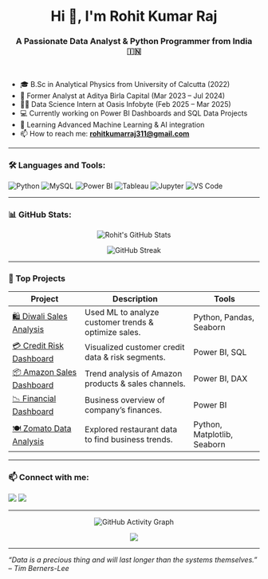 <h1 align="center">Hi 👋, I'm Rohit Kumar Raj</h1>
<h3 align="center">A Passionate Data Analyst & Python Programmer from India 🇮🇳</h3>

<br>

- 🎓 B.Sc in Analytical Physics from University of Calcutta (2022)  
- 💼 Former Analyst at Aditya Birla Capital (Mar 2023 – Jul 2024)  
- 👨‍💻 Data Science Intern at Oasis Infobyte (Feb 2025 – Mar 2025)  
- 💻 Currently working on Power BI Dashboards and SQL Data Projects  
- 🌱 Learning Advanced Machine Learning & AI integration  
- 📫 How to reach me: **rohitkumarraj311@gmail.com**

---

### 🛠️ Languages and Tools:
![Python](https://img.shields.io/badge/-Python-333333?style=flat&logo=python)
![MySQL](https://img.shields.io/badge/-MySQL-333333?style=flat&logo=mysql)
![Power BI](https://img.shields.io/badge/-PowerBI-F2C811?style=flat&logo=powerbi&logoColor=black)
![Tableau](https://img.shields.io/badge/-Tableau-333333?style=flat&logo=tableau)
![Jupyter](https://img.shields.io/badge/-Jupyter-333333?style=flat&logo=Jupyter)
![VS Code](https://img.shields.io/badge/-VS%20Code-333333?style=flat&logo=visual-studio-code&logoColor=007ACC)

---

### 📊 GitHub Stats:
<p align="center">
  <img src="https://github-readme-stats.vercel.app/api?username=Rohit6917&show_icons=true&theme=radical" alt="Rohit's GitHub Stats" />
</p>

<p align="center">
  <img src="https://github-readme-streak-stats.herokuapp.com?user=Rohit6917&theme=radical" alt="GitHub Streak" />
</p>

---

### 🚀 Top Projects

| Project | Description | Tools |
|--------|-------------|-------|
| [🛍️ Diwali Sales Analysis](https://github.com/Rohit6917/Diwali-Sales-Analysis) | Used ML to analyze customer trends & optimize sales. | Python, Pandas, Seaborn |
| [💳 Credit Risk Dashboard](https://github.com/Rohit6917/Credit-Risk-Dashboard) | Visualized customer credit data & risk segments. | Power BI, SQL |
| [📦 Amazon Sales Dashboard](https://github.com/Rohit6917/projects) | Trend analysis of Amazon products & sales channels. | Power BI, DAX |
| [📉 Financial Dashboard](https://github.com/Rohit6917/FINANCIAL-DASHBOARD) | Business overview of company’s finances. | Power BI |
| [🍽️ Zomato Data Analysis](https://github.com/Rohit6917/Zomato-Data-Analysis) | Explored restaurant data to find business trends. | Python, Matplotlib, Seaborn |

---

### 📫 Connect with me:
<p align="left">
  <a href="https://www.linkedin.com/in/rohitkumarraj/"><img src="https://img.shields.io/badge/-LinkedIn-0077B5?style=flat&logo=linkedin" /></a>
  <a href="mailto:rohitkumarraj311@gmail.com"><img src="https://img.shields.io/badge/-Email-D14836?style=flat&logo=gmail&logoColor=white"/></a>
</p>

---

<p align="center">
  <img src="https://activity-graph.herokuapp.com/graph?username=Rohit6917&theme=rogue" alt="GitHub Activity Graph" />
</p>

<p align="center">
  <img src="https://github-profile-trophy.vercel.app/?username=Rohit6917&theme=darkhub" />
</p>

---

_“Data is a precious thing and will last longer than the systems themselves.” – Tim Berners-Lee_
